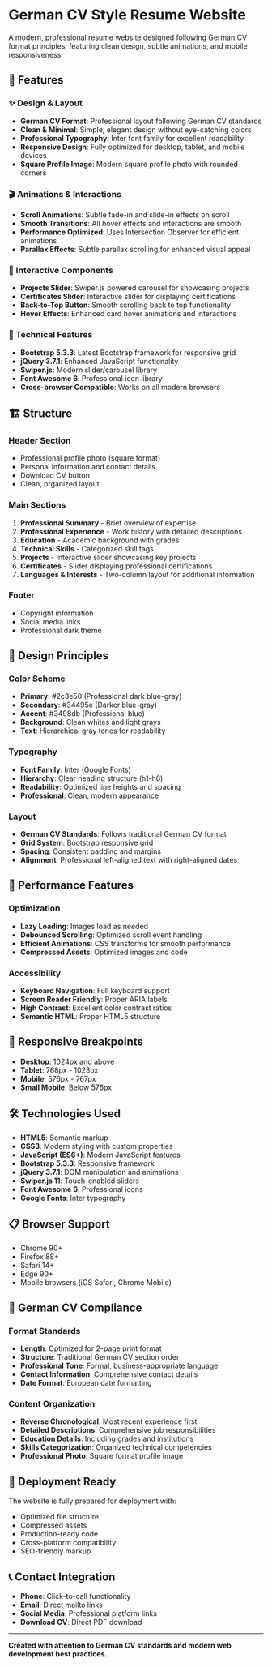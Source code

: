 # German CV Style Resume Website

A modern, professional resume website designed following German CV format principles, featuring clean design, subtle animations, and mobile responsiveness.

## 🎯 Features

### ✨ Design & Layout
- **German CV Format**: Professional layout following German CV standards
- **Clean & Minimal**: Simple, elegant design without eye-catching colors
- **Professional Typography**: Inter font family for excellent readability
- **Responsive Design**: Fully optimized for desktop, tablet, and mobile devices
- **Square Profile Image**: Modern square profile photo with rounded corners

### 🎬 Animations & Interactions
- **Scroll Animations**: Subtle fade-in and slide-in effects on scroll
- **Smooth Transitions**: All hover effects and interactions are smooth
- **Performance Optimized**: Uses Intersection Observer for efficient animations
- **Parallax Effects**: Subtle parallax scrolling for enhanced visual appeal

### 🎠 Interactive Components
- **Projects Slider**: Swiper.js powered carousel for showcasing projects
- **Certificates Slider**: Interactive slider for displaying certifications
- **Back-to-Top Button**: Smooth scrolling back to top functionality
- **Hover Effects**: Enhanced card hover animations and interactions

### 📱 Technical Features
- **Bootstrap 5.3.3**: Latest Bootstrap framework for responsive grid
- **jQuery 3.7.1**: Enhanced JavaScript functionality
- **Swiper.js**: Modern slider/carousel library
- **Font Awesome 6**: Professional icon library
- **Cross-browser Compatible**: Works on all modern browsers

## 🏗️ Structure

### Header Section
- Professional profile photo (square format)
- Personal information and contact details
- Download CV button
- Clean, organized layout

### Main Sections
1. **Professional Summary** - Brief overview of expertise
2. **Professional Experience** - Work history with detailed descriptions
3. **Education** - Academic background with grades
4. **Technical Skills** - Categorized skill tags
5. **Projects** - Interactive slider showcasing key projects
6. **Certificates** - Slider displaying professional certifications
7. **Languages & Interests** - Two-column layout for additional information

### Footer
- Copyright information
- Social media links
- Professional dark theme

## 🎨 Design Principles

### Color Scheme
- **Primary**: #2c3e50 (Professional dark blue-gray)
- **Secondary**: #34495e (Darker blue-gray)
- **Accent**: #3498db (Professional blue)
- **Background**: Clean whites and light grays
- **Text**: Hierarchical gray tones for readability

### Typography
- **Font Family**: Inter (Google Fonts)
- **Hierarchy**: Clear heading structure (h1-h6)
- **Readability**: Optimized line heights and spacing
- **Professional**: Clean, modern appearance

### Layout
- **German CV Standards**: Follows traditional German CV format
- **Grid System**: Bootstrap responsive grid
- **Spacing**: Consistent padding and margins
- **Alignment**: Professional left-aligned text with right-aligned dates

## 🚀 Performance Features

### Optimization
- **Lazy Loading**: Images load as needed
- **Debounced Scrolling**: Optimized scroll event handling
- **Efficient Animations**: CSS transforms for smooth performance
- **Compressed Assets**: Optimized images and code

### Accessibility
- **Keyboard Navigation**: Full keyboard support
- **Screen Reader Friendly**: Proper ARIA labels
- **High Contrast**: Excellent color contrast ratios
- **Semantic HTML**: Proper HTML5 structure

## 📱 Responsive Breakpoints

- **Desktop**: 1024px and above
- **Tablet**: 768px - 1023px
- **Mobile**: 576px - 767px
- **Small Mobile**: Below 576px

## 🛠️ Technologies Used

- **HTML5**: Semantic markup
- **CSS3**: Modern styling with custom properties
- **JavaScript (ES6+)**: Modern JavaScript features
- **Bootstrap 5.3.3**: Responsive framework
- **jQuery 3.7.1**: DOM manipulation and animations
- **Swiper.js 11**: Touch-enabled sliders
- **Font Awesome 6**: Professional icons
- **Google Fonts**: Inter typography

## 📋 Browser Support

- Chrome 90+
- Firefox 88+
- Safari 14+
- Edge 90+
- Mobile browsers (iOS Safari, Chrome Mobile)

## 🎯 German CV Compliance

### Format Standards
- **Length**: Optimized for 2-page print format
- **Structure**: Traditional German CV section order
- **Professional Tone**: Formal, business-appropriate language
- **Contact Information**: Comprehensive contact details
- **Date Format**: European date formatting

### Content Organization
- **Reverse Chronological**: Most recent experience first
- **Detailed Descriptions**: Comprehensive job responsibilities
- **Education Details**: Including grades and institutions
- **Skills Categorization**: Organized technical competencies
- **Professional Photo**: Square format profile image

## 🚀 Deployment Ready

The website is fully prepared for deployment with:
- Optimized file structure
- Compressed assets
- Production-ready code
- Cross-platform compatibility
- SEO-friendly markup

## 📞 Contact Integration

- **Phone**: Click-to-call functionality
- **Email**: Direct mailto links
- **Social Media**: Professional platform links
- **Download CV**: Direct PDF download

---

**Created with attention to German CV standards and modern web development best practices.**

